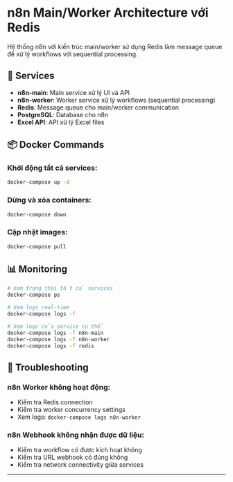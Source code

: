 # n8n Main/Worker Architecture với Redis

Hệ thống n8n với kiến trúc main/worker sử dụng Redis làm message queue để xử lý workflows với sequential processing.

## 🚀 Services

- **n8n-main**: Main service xử lý UI và API
- **n8n-worker**: Worker service xử lý workflows (sequential processing)  
- **Redis**: Message queue cho main/worker communication
- **PostgreSQL**: Database cho n8n
- **Excel API**: API xử lý Excel files

## 📦 Docker Commands

### Khởi động tất cả services:

```bash
docker-compose up -d
```

### Dừng và xóa containers:

```bash
docker-compose down
```

### Cập nhật images:

```bash
docker-compose pull
```

## 📊 Monitoring

```bash
# Xem trạng thái tất cả services
docker-compose ps

# Xem logs real-time
docker-compose logs -f

# Xem logs của service cụ thể  
docker-compose logs -f n8n-main
docker-compose logs -f n8n-worker
docker-compose logs -f redis
```

## 🔧 Troubleshooting

### n8n Worker không hoạt động:
- Kiểm tra Redis connection
- Kiểm tra worker concurrency settings
- Xem logs: `docker-compose logs n8n-worker`

### n8n Webhook không nhận được dữ liệu:
- Kiểm tra workflow có được kích hoạt không
- Kiểm tra URL webhook có đúng không
- Kiểm tra network connectivity giữa services

--- 
